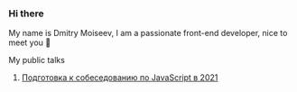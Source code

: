 ### Hi there 
My name is Dmitry Moiseev, I am a passionate front-end developer, nice to meet you 👋

<!--
**bmarvinb/bmarvinb** is a ✨ _special_ ✨ repository because its `README.md` (this file) appears on your GitHub profile.

Here are some ideas to get you started:

- 🔭 I’m currently working on ...
- 🌱 I’m currently learning ...
- 👯 I’m looking to collaborate on ...
- 🤔 I’m looking for help with ...
- 💬 Ask me about ...
- 📫 How to reach me: ...
- 😄 Pronouns: ...
- ⚡ Fun fact: ...
-->

My public talks
1. [Подготовка к собеседованию по JavaScript в 2021](https://www.youtube.com/watch?v=H5wnkRJBfA8)
